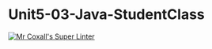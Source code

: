 # Unit5-03-Java-StudentClass
[![Mr Coxall's Super Linter](https://github.com/ICS4U-Programming-ValI/Unit5-03-Java-StudentClass/workflows/Mr%20Coxall's%20Super%20Linter/badge.svg)](https://github.com/ICS4U-Programming-ValI/Unit5-03-Java-StudentClass/actions/)
